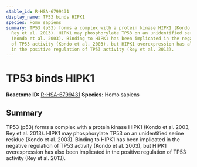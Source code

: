 ```yaml
---
stable_id: R-HSA-6799431
display_name: TP53 binds HIPK1
species: Homo sapiens
summary: TP53 (p53) forms a complex with a protein kinase HIPK1 (Kondo et al. 2003,
  Rey et al. 2013). HIPK1 may phosphorylate TP53 on an unidentified serine residue
  (Kondo et al. 2003). Binding to HIPK1 has been implicated in the negative regulation
  of TP53 activity (Kondo et al. 2003), but HIPK1 overexpression has also been implicated
  in the positive regulation of TP53 activity (Rey et al. 2013).
---
```


# TP53 binds HIPK1
**Reactome ID:** [R-HSA-6799431](https://reactome.org/content/detail/R-HSA-6799431)
**Species:** Homo sapiens

## Summary

TP53 (p53) forms a complex with a protein kinase HIPK1 (Kondo et al. 2003, Rey et al. 2013). HIPK1 may phosphorylate TP53 on an unidentified serine residue (Kondo et al. 2003). Binding to HIPK1 has been implicated in the negative regulation of TP53 activity (Kondo et al. 2003), but HIPK1 overexpression has also been implicated in the positive regulation of TP53 activity (Rey et al. 2013).
